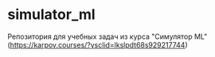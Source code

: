 # simulator_ml
Репозитория для учебных задач из курса "Симулятор ML" (https://karpov.courses/?ysclid=lkslpdt68s929217744)
